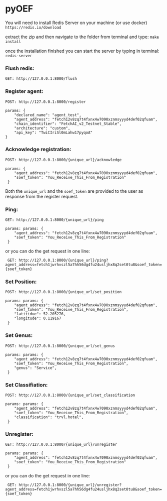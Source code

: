# pyOEF

You will need to install Redis Server on your machine (or use docker)
`https://redis.io/download`

extract the zip and then  navigate to the folder from terminal and type:
`make install`

once the installation finished you can start  the server by typing in  terminal:
`redis-server`

### Flush redis:

`GET: http://127.0.0.1:8000/flush`

### Register agent:

`POST: http://127.0.0.1:8000/register`
```buildoutcfg
params: {
    "declared_name": "agent_test",
    "agent_address": "fetch12v8zq7t4fxnx4w7090xznmsyyyd4def02qfuam",
    "chain_identifier": "FetchAI_v2_Testnet_Stable",
    "architecture": "custom",
    "api_key": "TwiCIriSl0mLahw17pyqoA"
}
```

### Acknowledge registration:

`POST: http://127.0.0.1:8000/{unique_url}/acknowledge`
```buildoutcfg
params: {
    "agent_address": "fetch12v8zq7t4fxnx4w7090xznmsyyyd4def02qfuam",
    "soef_token": "You_Receive_This_From_Registration"
 }
```
Both the `unique_url` and the `soef_token` are provided to the user as response from  the register
request.

### Ping:
`GET: http://127.0.0.1:8000/{unique_url}/ping`
```buildoutcfg
params: params: {
    "agent_address": "fetch12v8zq7t4fxnx4w7090xznmsyyyd4def02qfuam",
    "soef_token": "You_Receive_This_From_Registration"
 }
```
or you can do the get request in one  line:

` GET: http://127.0.0.1:8000/{unique_url}/ping?agent_address=fetch1jwrhvszl5a7hh56dg4fu24usljhx8q2set0tu8&soef_token={soef_token}`

### Set Position:
`POST: http://127.0.0.1:8000/{unique_url/set_position`
```buildoutcfg
params: params: {
    "agent_address": "fetch12v8zq7t4fxnx4w7090xznmsyyyd4def02qfuam",
    "soef_token": "You_Receive_This_From_Registration",
    "latitidue": 52.205276,
    "longitude": 0.119167
 }
```

### Set Genus:
`POST: http://127.0.0.1:8000/{unique_url/set_genus`
```buildoutcfg
params: params: {
    "agent_address": "fetch12v8zq7t4fxnx4w7090xznmsyyyd4def02qfuam",
    "soef_token": "You_Receive_This_From_Registration",
    "genus": "Service",
 }
```

### Set Classifiation:
`POST: http://127.0.0.1:8000/{unique_url/set_classification`
```buildoutcfg
params: params: {
    "agent_address": "fetch12v8zq7t4fxnx4w7090xznmsyyyd4def02qfuam",
    "soef_token": "You_Receive_This_From_Registration",
    "classification": "trvl.hotel",
 }
```

### Unregister:

`GET: http://127.0.0.1:8000/{unique_url}/unregister`
```buildoutcfg
params: params: {
    "agent_address": "fetch12v8zq7t4fxnx4w7090xznmsyyyd4def02qfuam",
    "soef_token": "You_Receive_This_From_Registration"
 }
```
or you can do the get request in one  line:

` GET: http://127.0.0.1:8000/{unique_url}/unregister?agent_address=fetch1jwrhvszl5a7hh56dg4fu24usljhx8q2set0tu8&soef_token={soef_token}`

